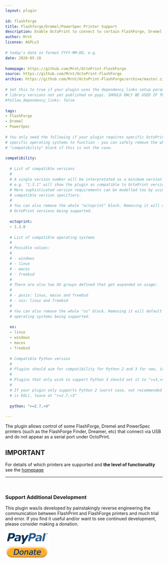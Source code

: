 ```yaml
---
layout: plugin

id: flashforge
title: Flashforge/Dremel/PowerSpec Printer Support
description: Enable OctoPrint to connect to certain FlashForge, Dremel and PowerSpec printers.
author: Mrnt
license: AGPLv3

# today's date in format YYYY-MM-DD, e.g.
date: 2020-05-18

homepage: https://github.com/Mrnt/OctoPrint-FlashForge
source: https://github.com/Mrnt/OctoPrint-FlashForge
archive: https://github.com/Mrnt/OctoPrint-FlashForge/archive/master.zip

# Set this to true if your plugin uses the dependency_links setup parameter to include
# library versions not yet published on pypi. SHOULD ONLY BE USED IF THERE IS NO OTHER OPTION!
#follow_dependency_links: false

tags:
- FlashForge
- Dremel
- PowerSpec

# You only need the following if your plugin requires specific OctoPrint versions or
# specific operating systems to function - you can safely remove the whole
# "compatibility" block if this is not the case.

compatibility:

  # List of compatible versions
  #
  # A single version number will be interpretated as a minimum version requirement,
  # e.g. "1.3.1" will show the plugin as compatible to OctoPrint versions 1.3.1 and up.
  # More sophisticated version requirements can be modelled too by using PEP440
  # compatible version specifiers.
  #
  # You can also remove the whole "octoprint" block. Removing it will default to all
  # OctoPrint versions being supported.

  octoprint:
  - 1.3.0

  # List of compatible operating systems
  #
  # Possible values:
  #
  # - windows
  # - linux
  # - macos
  # - freebsd
  #
  # There are also two OS groups defined that get expanded on usage:
  #
  # - posix: linux, macos and freebsd
  # - nix: linux and freebsd
  #
  # You can also remove the whole "os" block. Removing it will default to all
  # operating systems being supported.

  os:
  - linux
  - windows
  - macos
  - freebsd

  # Compatible Python version
  #
  # Plugins should aim for compatibility for Python 2 and 3 for now, in which case the value should be ">=2.7,<4".
  #
  # Plugins that only wish to support Python 3 should set it to ">=3,<4". 
  #
  # If your plugin only supports Python 2 (worst case, not recommended for newly developed plugins since Python 2
  # is EOL), leave at ">=2.7,<3"
      
  python: ">=2.7,<4"
      
---
```


The plugin allows control of some FlashForge, Dremel and PowerSpec printers
(such as the FlashForge Finder, Dreamer, etc) that connect via USB and do not
appear as a serial port under OctoPrint.

## IMPORTANT
For details of which printers are supported and **the level of functionality**
see the [homepage](https://github.com/Mrnt/OctoPrint-FlashForge/blob/master/README.md)
<br />
<hr />
<br />

### Support Additional Development
This plugin was/is developed by painstakingly reverse engineering the communication
between FlashPrint and FlashForge printers and much trial and error. If you find it
useful and/or want to see continued development, please consider making a donation.

[![More chocolate, more code](/assets/img/plugins/flashforge/paypal-donate.png)](https://www.paypal.com/cgi-bin/webscr?cmd=_s-xclick&amp;hosted_button_id=S4TNWVKFLPL5C&amp;source=url)


